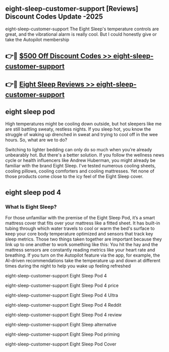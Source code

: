 ## eight-sleep-customer-support [Reviews​] Discount Codes Update -2025

eight-sleep-customer-support The Eight Sleep's temperature controls are great, and the vibrational alarm is really cool. But I could honestly give or take the Autopilot membership

## 👉🔴 [$500 Off Discount Codes >> eight-sleep-customer-support](http://download.freeplayer.one?title=eight-sleep-customer-support&ref=18-ES)

## 👉🔴 [Eight Sleep Reviews >> eight-sleep-customer-support](http://download.freeplayer.one?title=eight-sleep-customer-support&ref=18-ES)

## eight sleep pod

High temperatures might be cooling down outside, but hot sleepers like me are still battling sweaty, restless nights. If you sleep hot, you know the struggle of waking up drenched in sweat and trying to cool off in the wee hours. So, what are we to do?

Switching to lighter bedding can only do so much when you're already unbearably hot. But there's a better solution. If you follow the wellness news cycle or health influencers like Andrew Huberman, you might already be familiar with the brand Eight Sleep. I've tested numerous cooling sheets, cooling pillows, cooling comforters and cooling mattresses. Yet none of those products come close to the icy feel of the Eight Sleep cover.

## eight sleep pod 4

### What Is Eight Sleep?

For those unfamiliar with the premise of the Eight Sleep Pod, it’s a smart mattress cover that fits over your mattress like a fitted sheet. It has built-in tubing through which water travels to cool or warm the bed's surface to keep your core body temperature optimized and sensors that track key sleep metrics. Those two things taken together are important because they link up to one another to work something like this: You hit the hay and the mattress sensors are constantly reading metrics like your heart rate and breathing. If you turn on the Autopilot feature via the app, for example, the AI-driven recommendations take the temperature up and down at different times during the night to help you wake up feeling refreshed

eight-sleep-customer-support Eight Sleep Pod 4

eight-sleep-customer-support Eight Sleep Pod 4 price

eight-sleep-customer-support Eight Sleep Pod 4 Ultra

eight-sleep-customer-support Eight Sleep Pod 4 Reddit

eight-sleep-customer-support Eight Sleep Pod 4 review

eight-sleep-customer-support Eight Sleep alternative

eight-sleep-customer-support Eight Sleep Pod priming

eight-sleep-customer-support Eight Sleep Pod Cover